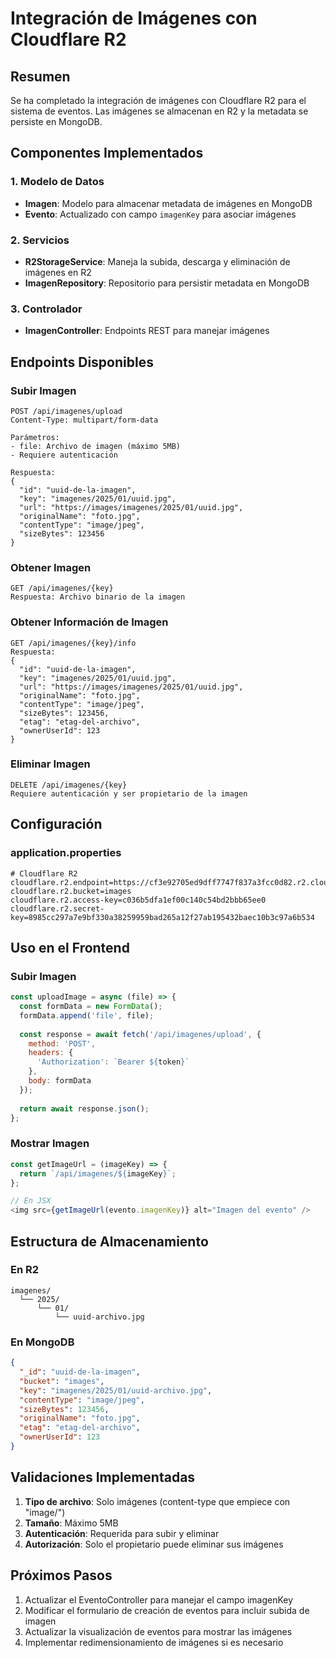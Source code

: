 # Integración de Imágenes con Cloudflare R2

## Resumen
Se ha completado la integración de imágenes con Cloudflare R2 para el sistema de eventos. Las imágenes se almacenan en R2 y la metadata se persiste en MongoDB.

## Componentes Implementados

### 1. Modelo de Datos
- **Imagen**: Modelo para almacenar metadata de imágenes en MongoDB
- **Evento**: Actualizado con campo `imagenKey` para asociar imágenes

### 2. Servicios
- **R2StorageService**: Maneja la subida, descarga y eliminación de imágenes en R2
- **ImagenRepository**: Repositorio para persistir metadata en MongoDB

### 3. Controlador
- **ImagenController**: Endpoints REST para manejar imágenes

## Endpoints Disponibles

### Subir Imagen
```
POST /api/imagenes/upload
Content-Type: multipart/form-data

Parámetros:
- file: Archivo de imagen (máximo 5MB)
- Requiere autenticación

Respuesta:
{
  "id": "uuid-de-la-imagen",
  "key": "imagenes/2025/01/uuid.jpg",
  "url": "https://images/imagenes/2025/01/uuid.jpg",
  "originalName": "foto.jpg",
  "contentType": "image/jpeg",
  "sizeBytes": 123456
}
```

### Obtener Imagen
```
GET /api/imagenes/{key}
Respuesta: Archivo binario de la imagen
```

### Obtener Información de Imagen
```
GET /api/imagenes/{key}/info
Respuesta:
{
  "id": "uuid-de-la-imagen",
  "key": "imagenes/2025/01/uuid.jpg",
  "url": "https://images/imagenes/2025/01/uuid.jpg",
  "originalName": "foto.jpg",
  "contentType": "image/jpeg",
  "sizeBytes": 123456,
  "etag": "etag-del-archivo",
  "ownerUserId": 123
}
```

### Eliminar Imagen
```
DELETE /api/imagenes/{key}
Requiere autenticación y ser propietario de la imagen
```

## Configuración

### application.properties
```properties
# Cloudflare R2
cloudflare.r2.endpoint=https://cf3e92705ed9dff7747f837a3fcc0d82.r2.cloudflarestorage.com/images
cloudflare.r2.bucket=images
cloudflare.r2.access-key=c036b5dfa1ef00c140c54bd2bbb65ee0
cloudflare.r2.secret-key=8985cc297a7e9bf330a38259959bad265a12f27ab195432baec10b3c97a6b534
```

## Uso en el Frontend

### Subir Imagen
```javascript
const uploadImage = async (file) => {
  const formData = new FormData();
  formData.append('file', file);
  
  const response = await fetch('/api/imagenes/upload', {
    method: 'POST',
    headers: {
      'Authorization': `Bearer ${token}`
    },
    body: formData
  });
  
  return await response.json();
};
```

### Mostrar Imagen
```javascript
const getImageUrl = (imageKey) => {
  return `/api/imagenes/${imageKey}`;
};

// En JSX
<img src={getImageUrl(evento.imagenKey)} alt="Imagen del evento" />
```

## Estructura de Almacenamiento

### En R2
```
imagenes/
  └── 2025/
      └── 01/
          └── uuid-archivo.jpg
```

### En MongoDB
```json
{
  "_id": "uuid-de-la-imagen",
  "bucket": "images",
  "key": "imagenes/2025/01/uuid-archivo.jpg",
  "contentType": "image/jpeg",
  "sizeBytes": 123456,
  "originalName": "foto.jpg",
  "etag": "etag-del-archivo",
  "ownerUserId": 123
}
```

## Validaciones Implementadas

1. **Tipo de archivo**: Solo imágenes (content-type que empiece con "image/")
2. **Tamaño**: Máximo 5MB
3. **Autenticación**: Requerida para subir y eliminar
4. **Autorización**: Solo el propietario puede eliminar sus imágenes

## Próximos Pasos

1. Actualizar el EventoController para manejar el campo imagenKey
2. Modificar el formulario de creación de eventos para incluir subida de imagen
3. Actualizar la visualización de eventos para mostrar las imágenes
4. Implementar redimensionamiento de imágenes si es necesario
